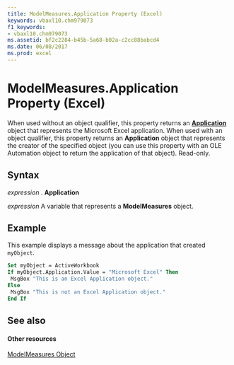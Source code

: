 ```yaml
---
title: ModelMeasures.Application Property (Excel)
keywords: vbaxl10.chm979073
f1_keywords:
- vbaxl10.chm979073
ms.assetid: bf2c2284-b45b-5a68-b02a-c2cc88babcd4
ms.date: 06/08/2017
ms.prod: excel
---
```



# ModelMeasures.Application Property (Excel)

When used without an object qualifier, this property returns an  **[Application](Excel.Application(objec).md)** object that represents the Microsoft Excel application. When used with an object qualifier, this property returns an **Application** object that represents the creator of the specified object (you can use this property with an OLE Automation object to return the application of that object). Read-only.


## Syntax

 _expression_ . **Application**

 _expression_ A variable that represents a **ModelMeasures** object.


## Example

This example displays a message about the application that created  `myObject`.


```vb
Set myObject = ActiveWorkbook 
If myObject.Application.Value = "Microsoft Excel" Then 
 MsgBox "This is an Excel Application object." 
Else 
 MsgBox "This is not an Excel Application object." 
End If
```


## See also


#### Other resources


[ModelMeasures Object ](Excel.modelmeasures.md)


